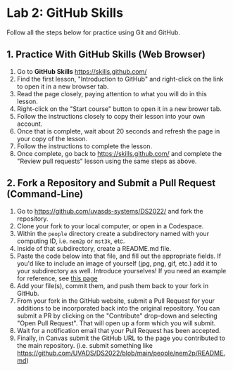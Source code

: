 # Lab 2: GitHub Skills

Follow all the steps below for practice using Git and GitHub. 

## 1. Practice With GitHub Skills (Web Browser)

1. Go to **GitHub Skills** https://skills.github.com/
2. Find the first lesson, "Introduction to GitHub" and right-click on the link to open it in a new browser tab.
3. Read the page closely, paying attention to what you will do in this lesson.
4. Right-click on the "Start course" button to open it in a new brower tab.
5. Follow the instructions closely to copy their lesson into your own account.
6. Once that is complete, wait about 20 seconds and refresh the page in your copy of the lesson.
7. Follow the instructions to complete the lesson.
8. Once complete, go back to https://skills.github.com/ and complete the "Review pull requests" lesson using the same steps as above.

## 2. Fork a Repository and Submit a Pull Request (Command-Line)

1. Go to https://github.com/uvasds-systems/DS2022/ and fork the repository.
2. Clone your fork to your local computer, or open in a Codespace.
3. Within the `people` directory create a subdirectory named with your computing ID, i.e. `nem2p` or `mst3k`, etc.
4. Inside of that subdirectory, create a README.md file.
5. Paste the code below into that file, and fill out the appropriate fields. If you'd like to include an image of yourself (jpg, png, gif, etc.) add it to your subdirectory as well. Introduce yourselves! If you need an example for reference, see [this page](../people/nem2p/README.md)
6. Add your file(s), commit them, and push them back to your fork in GitHub.
7. From your fork in the GitHub website, submit a Pull Request for your additions to be incorporated back into the original repository. You can submit a PR by clicking on the "Contribute" drop-down and selecting "Open Pull Request". That will open up a form which you will submit.
8. Wait for a notification email that your Pull Request has been accepted.
9. Finally, in Canvas submit the GitHub URL to the page you contributed to the main repository. (i.e. submit something like https://github.com/UVADS/DS2022/blob/main/people/nem2p/README.md)
